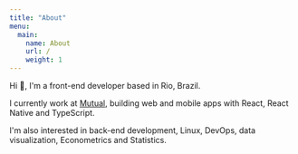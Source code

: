 ```yaml
---
title: "About"
menu:
  main:
    name: About
    url: /
    weight: 1
---
```


Hi 👋, I'm a front-end developer based in Rio, Brazil.

I currently work at [Mutual](https://mutual.club/), building web and mobile
apps with React, React Native and TypeScript.

I'm also interested in back-end development, Linux, DevOps, data visualization,
Econometrics and Statistics.
